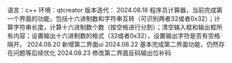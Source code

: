 语言：c++
环境：qtcreator
版本迭代：
2024.08.18
程序员计算器，当前完成第一个界面的功能，包括十六进制数和字符串互转（可识别两者32或者0x32）；计算字符串长度，计算十六进制数个数（按空格进行分割）；清空输入框和输出框所有内容；设置输出十六进制数的格式（32或者0x32），设置输出字符是否有空格隔开。
2024.08.20
新增第二界面ui
2024.08.22
基本完成第二界面功能，仍然存在问题等后续优化
2024.08.23
修改第二界面反码输出位补码

